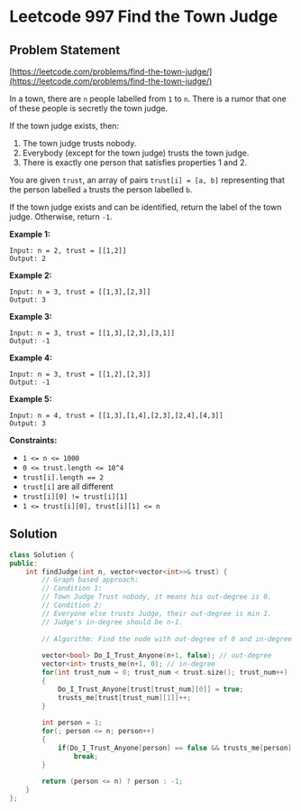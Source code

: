 # Leetcode 997 Find the Town Judge

## Problem Statement

[https://leetcode.com/problems/find-the-town-judge/](https://leetcode.com/problems/find-the-town-judge/)

In a town, there are `n` people labelled from `1` to `n`.  There is a rumor that one of these people is secretly the town judge.

If the town judge exists, then:

1. The town judge trusts nobody.
2. Everybody \(except for the town judge\) trusts the town judge.
3. There is exactly one person that satisfies properties 1 and 2.

You are given `trust`, an array of pairs `trust[i] = [a, b]` representing that the person labelled `a` trusts the person labelled `b`.

If the town judge exists and can be identified, return the label of the town judge.  Otherwise, return `-1`.

**Example 1:**

```text
Input: n = 2, trust = [[1,2]]
Output: 2
```

**Example 2:**

```text
Input: n = 3, trust = [[1,3],[2,3]]
Output: 3
```

**Example 3:**

```text
Input: n = 3, trust = [[1,3],[2,3],[3,1]]
Output: -1
```

**Example 4:**

```text
Input: n = 3, trust = [[1,2],[2,3]]
Output: -1
```

**Example 5:**

```text
Input: n = 4, trust = [[1,3],[1,4],[2,3],[2,4],[4,3]]
Output: 3
```

**Constraints:**

* `1 <= n <= 1000`
* `0 <= trust.length <= 10^4`
* `trust[i].length == 2`
* `trust[i]` are all different
* `trust[i][0] != trust[i][1]`
* `1 <= trust[i][0], trust[i][1] <= n`

## Solution

```cpp
class Solution {
public:
    int findJudge(int n, vector<vector<int>>& trust) {
        // Graph based approach:
        // Condition 1:
        // Town Judge Trust nobody, it means his out-degree is 0.
        // Condition 2:
        // Everyone else trusts Judge, their out-degree is min 1.
        // Judge's in-degree should be n-1.
        
        // Algorithm: Find the node with out-degree of 0 and in-degree of n-1
        
        vector<bool> Do_I_Trust_Anyone(n+1, false); // out-degree
        vector<int> trusts_me(n+1, 0); // in-degree
        for(int trust_num = 0; trust_num < trust.size(); trust_num++)
        {
            Do_I_Trust_Anyone[trust[trust_num][0]] = true;
            trusts_me[trust[trust_num][1]]++;
        }
        
        int person = 1;
        for(; person <= n; person++)
        {
            if(Do_I_Trust_Anyone[person] == false && trusts_me[person] == n-1)
                break;
        }
        
        return (person <= n) ? person : -1;
    }
};
```


